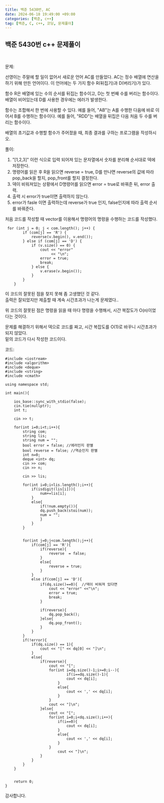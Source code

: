 ```yaml
---
title: 백준 5430번, AC
date: 2024-06-18 19:49:00 +09:00
categories: [백준, c++]
tag: [백준, C, c++, 코딩, 문제풀이]
---
```


## 백준 5430번 c++ 문제풀이
<br>

문제:

선영이는 주말에 할 일이 없어서 새로운 언어 AC를 만들었다. AC는 정수 배열에 연산을 하기 위해 만든 언어이다. 이 언어에는 두 가지 함수 R(뒤집기)과 D(버리기)가 있다.

함수 R은 배열에 있는 수의 순서를 뒤집는 함수이고, D는 첫 번째 수를 버리는 함수이다. 배열이 비어있는데 D를 사용한 경우에는 에러가 발생한다.

함수는 조합해서 한 번에 사용할 수 있다. 예를 들어, "AB"는 A를 수행한 다음에 바로 이어서 B를 수행하는 함수이다. 예를 들어, "RDD"는 배열을 뒤집은 다음 처음 두 수를 버리는 함수이다.

배열의 초기값과 수행할 함수가 주어졌을 때, 최종 결과를 구하는 프로그램을 작성하시오.

풀이:

1. "[1,2,3]" 이런 식으로 입력 되어져 있는 문자열에서 숫자를 분리해 순서대로 덱에 저장한다.
2. 명령어를 읽은 후  R을 읽으면 reverse = true, D를 만나면 reverse의 값에 따라 pop_back을 할지, pop_front를 할지 결정한다.
3. 덱이 비워져있는 상황에서 D명령어를 읽으면 error = true로 바꿔준 뒤, error 출력.
4. 출력 시 error가 true이면 출력하지 않는다. 
5. error가 fasle 이면 출력하는데 reverse가 true 인지, false인지에 따라 출력 순서를 바꿔준다. 

처음 코드를 작성할 때 vector를 이용해서 명령어의 명령을 수행하는 코드를 작성했다.

     for (int j = 0; j < com.length(); j++) {
            if (com[j] == 'R') {
                reverse(v.begin(), v.end());
            } else if (com[j] == 'D') {
                if (v.size() == 0) {
                    cout << "error"
                         << "\n";
                    error = true;
                    break;
                } else {
                    v.erase(v.begin());
                }
            }
        }

이 코드의 잘못된 점을 찾지 못해 좀 고생했던 것 같다.<br>
출력은 잘되었지만 제출할 때 계속 시간초과가 나는게 문제였다..<br>

위 코드의 잘못된 점은 명령을 읽을 때 마다 명령을 수행해서, 시간 복잡도가 O(n)이었다는 것이다.

문제를 해결하기 위해서 덱으로 코드를 짜고, 시간 복잡도를 O(1)로 바꾸니 시간초과가 되지 않았다.<br>
밑의 코드가 다시 작성한 코드이다.
   
코드:

    #include <iostream>
    #include <algorithm>
    #include <deque>
    #include <string>
    #include <cmath>

    using namespace std;

    int main(){
    
        ios_base::sync_with_stdio(false);
        cin.tie(nullptr);
        int t;
        
        cin >> t;

        for(int i=0;i<t;i++){
            string com;
            string lis;
            string num = "";
            bool error = false; //에러인지 판별
            bool reverse = false; //역순인지 판별
            int n=0;
            deque <int> dq;
            cin >> com;
            cin >> n;

            cin >> lis;

            for(int i=0;i<lis.length();i++){
                if(isdigit(lis[i])){
                    num+=lis[i];
                }
                else{
                    if(!num.empty()){
                    dq.push_back(stoi(num));
                    num = "";
                    }
                }
            }
        

            for(int j=0;j<com.length();j++){
                if(com[j] == 'R'){
                    if(reverse){
                        reverse  = false;
                    }
                    else{
                        reverse = true;
                    }
                }
                else if(com[j] == 'D'){
                    if(dq.size()==0){  //덱이 비워져 있다면
                        cout << "error" <<"\n";
                        error = true;
                        break;
                    }

                    if(reverse){
                        dq.pop_back();
                    }else{
                        dq.pop_front();
                    }
                }
            }
            if(!error){
                if(dq.size() == 1){
                    cout << "[" << dq[0] << "]\n";
                }
                else{
                    if(reverse){
                        cout << "[";
                        for(int i=dq.size()-1;i>=0;i--){
                                if(i==dq.size()-1){
                                cout << dq[i];
                            }
                            else{
                                cout << ',' << dq[i];
                            }
                        }
                        cout << "]\n";
                    }else{
                        cout << "[";
                        for(int i=0;i<dq.size();i++){
                            if(i==0){
                                cout << dq[i];
                            }
                            else{
                                cout << ',' << dq[i];
                            }
                        }
                            cout << "]\n";
                    }
                }
            }
        }

        
        return 0;
    }

감사합니다.